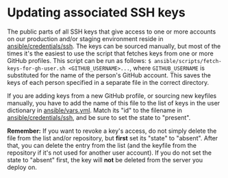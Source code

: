 # Updating associated SSH keys

The public parts of all SSH keys that give access to one or more accounts on our
production and/or staging environment reside in [ansible/credentials/ssh](../ansible/credentials/ssh).
The keys can be sourced manually, but most of the times it's the easiest to use
the script that fetches keys from one or more GitHub profiles. This script can
be run as follows: `$ ansible/scripts/fetch-keys-for-gh-user.sh
<GITHUB_USERNAME>...`, where `GITHUB_USERNAME` is substituted for the name of
the person's GitHub account. This saves the keys of each person specified in 
a separate file in the correct directory.

If you are adding keys from a new GitHub profile, or sourcing new keyfiles
manually, you have to add the name of this file to the list of keys in the user
dictionary in [ansible/vars.yml]. Match its "id" to the filename in
[ansible/credentials/ssh], and be sure to set the state to "present".

**Remember:** If you want to revoke a key's access, do not simply delete the
file from the list and/or repository, but **first** set its "state" to "absent".
After that, you can delete the entry from the list (and the keyfile from the
repository if it's not used for another user account). If you do not set the
state to "absent" first, the key will **not** be deleted from the server you
deploy on.

  [ansible/vars.yml]:../ansible/vars.yml
  [ansible/credentials/ssh]:../ansible/credentials/ssh
